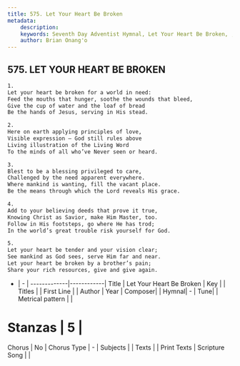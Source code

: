 ```yaml
---
title: 575. Let Your Heart Be Broken
metadata:
    description: 
    keywords: Seventh Day Adventist Hymnal, Let Your Heart Be Broken, , 
    author: Brian Onang'o
---
```



## 575. LET YOUR HEART BE BROKEN

```txt
1.
Let your heart be broken for a world in need:
Feed the mouths that hunger, soothe the wounds that bleed,
Give the cup of water and the loaf of bread
Be the hands of Jesus, serving in His stead.

2.
Here on earth applying principles of love,
Visible expression – God still rules above
Living illustration of the Living Word
To the minds of all who’ve Never seen or heard.

3.
Blest to be a blessing privileged to care,
Challenged by the need apparent everywhere.
Where mankind is wanting, fill the vacant place.
Be the means through which the Lord reveals His grace.

4.
Add to your believing deeds that prove it true,
Knowing Christ as Savior, make Him Master, too.
Follow in His footsteps, go where He has trod;
In the world’s great trouble risk yourself for God.

5.
Let your heart be tender and your vision clear;
See mankind as God sees, serve Him far and near.
Let your heart be broken by a brother’s pain;
Share your rich resources, give and give again.
```

- |   -  |
-------------|------------|
Title | Let Your Heart Be Broken |
Key |  |
Titles |  |
First Line |  |
Author | 
Year | 
Composer|  |
Hymnal|  - |
Tune|  |
Metrical pattern | |
# Stanzas | 5 |
Chorus | No |
Chorus Type | - |
Subjects |  |
Texts |  |
Print Texts | 
Scripture Song |  |
  
